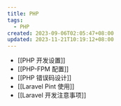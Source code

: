 ```yaml
---
title: PHP
tags:
  - PHP
created: 2023-09-06T02:05:47+08:00
updated: 2023-11-21T10:19:12+08:00
---
```


- [[PHP 开发设置]]
- [[PHP-FPM 配置]]
- [[PHP 错误码设计]]
- [[Laravel Pint 使用]]
- [[Laravel 开发注意事项]]
